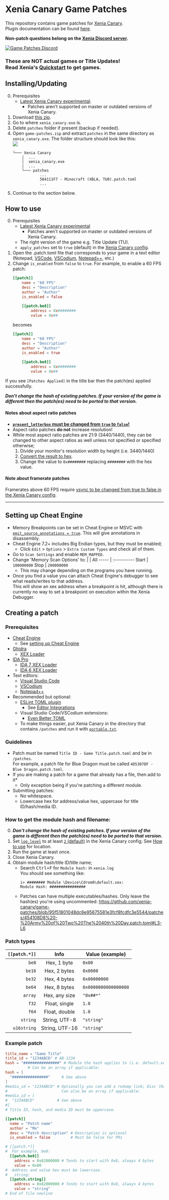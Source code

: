 # Xenia Canary Game Patches
This repository contains game patches for [Xenia Canary](../../../../xenia-canary).\
Plugin documentation can be found [here](Plugin-Docs.md).

**Non-patch questions belong on the [Xenia Discord server](https://discord.gg/Q9mxZf9).**

[![Game Patches Discord](https://img.shields.io/discord/930763773109735484?color=5865F2&label=Game%20Patches%20Discord&logo=discord&logoColor=white)](https://discord.gg/fyRWq3xYNz)

### These are NOT actual games or Title Updates!<br>Read Xenia's [Quickstart](https://github.com/xenia-canary/xenia-canary/wiki/Quickstart) to get games.

## Installing/Updating
0. Prerequisites
    * [Latest Xenia Canary experimental](https://github.com/xenia-canary/xenia-canary-releases/releases/latest).
        * Patches aren't supported on master or outdated versions of Xenia Canary.
1. Download [this zip](../../../releases/latest/download/game-patches.zip).
2. Go to where `xenia_canary.exe` is.
3. Delete `patches` folder if present (backup if needed).
4. Open `game-patches.zip` and extract `patches` in the same directory as `xenia_canary.exe`.
    The folder structure should look like this:
<br>![](./README/patch_location.png)
    ```
    └─── Xenia Canary
        |  ...
        │  xenia_canary.exe
        |  ...
        └─── patches
                ...
                584111F7 - Minecraft (XBLA, TU0).patch.toml
                ...
    ```
5. Continue to the section below.

## How to use
0. Prerequisites
    * [Latest Xenia Canary experimental](https://github.com/xenia-canary/xenia-canary-releases/releases/latest)
        * Patches aren't supported on master or outdated versions of Xenia Canary.
    * The right version of the game e.g. Title Update (TU).
    <!--
        * Try commenting out the `hash` of the patch like so:
            ```toml
            # Add # before hash
            hash = "################"
            # like this
            #hash = "################"
            ```
            **This isn't guaranteed to work, and may cause crashes.**
            <br>Hashes are used to verify the correct version of a game is being patched, and this bypasses it.
            <br><br>If the game has multiple modules you will need to [get the hash(es)](#How-to-get-the-module-hash-and-filename)
    -->
    * `apply_patches` set to `true` (default) in the [Xenia Canary config](https://github.com/xenia-canary/xenia-canary/wiki/Options#canary).
1. Open the .patch.toml file that corresponds to your game in a text editor (Notepad, [VSCode](https://code.visualstudio.com/), [VSCodium](https://vscodium.com/), [Notepad++](https://notepad-plus-plus.org/), etc.)
2. Change `is_enabled` from `false` to `true`. For example, to enable a 60 FPS patch:
    ```toml
    [[patch]]
        name = "60 FPS"
        desc = "Description"
        author = "Author"
        is_enabled = false

        [[patch.be8]]
            address = 0x########
            value = 0x##
    ```
    becomes
    ```toml
    [[patch]]
        name = "60 FPS"
        desc = "Description"
        author = "Author"
        is_enabled = true

        [[patch.be8]]
            address = 0x########
            value = 0x##
    ```

If you see `[Patches Applied]` in the title bar then the patch(es) applied successfully.

***Don't change the hash of existing patches. If your version of the game is different then the patch(es) need to be ported to that version.***

#### Notes about aspect ratio patches
* [**`present_letterbox` must be changed from `true` to `false`!**](https://github.com/xenia-canary/xenia-canary/wiki/Options#black-bars-letterboxingpillarboxing)
* Aspect ratio patches **do not** increase resolution!
* While most aspect ratio patches are 21:9 (3440/1440), they can be changed to other aspect ratios as well unless not specified or specified otherwise;
    1. Divide your monitor's resolution width by height (i.e. 3440/1440)
    2. [Convert the result to hex](https://gregstoll.com/~gregstoll/floattohex).
    3. Change the value to `0x########` replacing `########` with the hex value.

#### Note about framerate patches
Framerates above 60 FPS require [vsync to be changed from true to false in the Xenia Canary config](https://github.com/xenia-canary/xenia-canary/wiki/Options#user-content-Vsync).

---

## Setting up Cheat Engine
* Memory Breakpoints can be set in Cheat Engine or MSVC with [`emit_source_annotations = true`](https://github.com/xenia-canary/xenia-canary/wiki/Options). This will give annotations in disassembly.
* Cheat Engine 7.2+ includes Big Endian types, but they must be enabled;
  * Click `Edit` > `Options` > `Extra Custom Types` and check all of them.
* Go to `Scan Settings` and enable `MEM_MAPPED`.
* Change 'Memory Scan Options' to:
  |     | All
  ----- | :----------
  Start | `100000000`
  Stop  | `200000000`
  * This may change depending on the programs you have running.
* Once you find a value you can attach Cheat Engine's debugger to see what reads/writes to that address.
<br>This will show an xex address when a breakpoint is hit, although there is currently no way to set a breakpoint on execution within the Xenia Debugger.

## Creating a patch
### Prerequisites
* [Cheat Engine](https://www.cheatengine.org)
  * See [setting up Cheat Engine](#Setting-up-Cheat-Engine)
* [Ghidra](https://ghidra-sre.org/)
  * [XEX Loader](https://github.com/zeroKilo/XEXLoaderWV/releases)
* [IDA Pro](https://hex-rays.com/ida-pro/)
  * [IDA 7 XEX Loader](https://github.com/emoose/idaxex)
  * [IDA 6 XEX Loader](https://xorloser.com/blog/?p=395)
* Text editors:
  * [Visual Studio Code](https://code.visualstudio.com/)
  * [VSCodium](https://vscodium.com/)
  * [Notepad++](https://notepad-plus-plus.org/)
* Recommended but optional:
  * [ESLint TOML plugin](https://ota-meshi.github.io/eslint-plugin-toml/user-guide/#installation)
    * See [Editor Integrations](https://ota-meshi.github.io/eslint-plugin-toml/user-guide/#editor-integrations)
  * Visual Studio Code/VSCodium extensions:
    * [Even Better TOML](https://marketplace.visualstudio.com/items?itemName=tamasfe.even-better-toml)
  * To make things easier, put Xenia Canary in the directory that contains `/patches` and run it with [`portable.txt`](https://github.com/xenia-project/xenia/wiki/Options#how-to-use).

### Guidelines
* Patch must be named `Title ID - Game Title.patch.toml` and be in `/patches`.
<br>For example, a patch file for Blue Dragon must be called `4D5307DF - Blue Dragon.patch.toml`.
* If you are making a patch for a game that already has a file, then add to it*
  * Only exception being if you're patching a different module.
* Submitting patches:
  * No whitespace.
  * Lowercase hex for address/value hex, uppercase for title ID/hash/media ID.

### How to get the module hash and filename:
0. ***Don't change the hash of existing patches. If your version of the game is different then the patch(es) need to be ported to that version.***
1. Set [`log_level`](https://github.com/xenia-canary/xenia-canary/wiki/Options) to at least [`2` (default)](https://github.com/xenia-canary/xenia-canary/wiki/Options) in the Xenia Canary config; See [How to use](https://github.com/xenia-canary/xenia-canary/wiki/Options#how-to-use) for location.
2. Run the game at least once.
3. Close Xenia Canary.
4. Obtain module hash/title ID/title name;
    * Search <kbd>Ctrl+F</kbd> for `Module hash:` in `xenia.log`
    <br>You should see something like:
      ```
      i> ######## Module \Device\Cdrom0\default.xex:
      Module Hash: ################
      ```
    * Patches can have multiple executables/hashes. Only leave the hash(es) you're using uncommented:
      https://github.com/xenia-canary/game-patches/blob/95f51801048dc6e95675581e3fcf8fcdfc3e5544/patches/454108D8%20-%20Army%20of%20Two%20The%2040th%20Day.patch.toml#L3-L6

### Patch types
`[[patch.*]]` | Info           | Value (example)
------------: | :--:           | ---------------
`be8`         | Hex, 1 byte    | `0x00`
`be16`        | Hex, 2 bytes   | `0x0000`
`be32`        | Hex, 4 bytes   | `0x00000000`
`be64`        | Hex, 8 bytes   | `0x0000000000000000`
`array`       | Hex, any size  | `"0x##*"`
`f32`         | Float, single  | `1.0`
`f64`         | Float, double  | `1.0`
`string`      | String, UTF-8  | `"string"`
`u16string`   | String, UTF-16 | `"string"`

### Example patch
```toml
title_name = "Game Title"
title_id = "1234ABCD" # AB-1234
hash = "################" # Module the hash applies to (i.e. default.xex)
          # Can be an array if applicable:
hash = [
  "################"     # See above
]
#media_id = "1234ABCD" # Optionally you can add a redump link; Disc (Region): http://redump.org/disc/1234
#                        Can also be an array if applicable:
#media_id = [
#  "1234ABCD"          # See above
#]
# Title ID, hash, and media ID must be uppercase.

[[patch]]
  name = "Patch name"
  author = "Me"
  desc = "Patch description" # Description is optional
  is_enabled = false         # Must be false for PRs

# [[patch.*]]
#  For example, be8:
  [[patch.be8]]
    address = 0x82000000 # Tends to start with 0x8, always 4 bytes
    value = 0x00
#  Address and value hex must be lowercase.
#   string:
  [[patch.string]]
    address = 0x82000000 # Tends to start with 0x8, always 4 bytes
    value = "string"
# End of file newline
```
